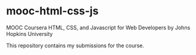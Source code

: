 # mooc-html-css-js

MOOC Coursera HTML, CSS, and Javascript for Web Developers by Johns Hopkins University

This repository contains my submissions for the course.
